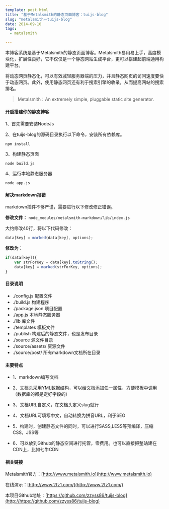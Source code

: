 ```yaml
---
template: post.html
title: "基于Metalsmith的静态页面博客：tuijs-blog"
slug: "metalsmith－tuijs-blog"
date: 2014-09-10
tags:
  - metalsmith

---
```

本博客系统是基于Metalsmith的静态页面博客。Metalsmith易用易上手，高度模块化，扩展性良好，它不仅仅是一个静态网站生成平台，更可以搭建起前端通用构建平台。

将动态网页静态化，可以有效减轻服务器端的压力，并且静态网页的访问速度要快于动态网页。此外，使用静态网页还有利于搜索引擎的收录，从而提高网站的搜索排名。 

> Metalsmith：An extremely simple, pluggable static site generator.

#### 开启搭建你的静态博客 ####

1、首先需要安装NodeJs

2、在tuijs-blog的源码目录执行以下命令，安装所有依赖库。

```shell
npm install
```

3、构建静态页面

```shell
node build.js
```

4、运行本地静态服务器

```shell
node app.js
```

#### 解决markdown报错 ####

markdown插件不够严谨，需要进行以下修改修正错误。

**修改文件：** `node_modules/metalsmith-markdown/lib/index.js`

大约修改40行，将以下代码修改：

```javascript
data[key] = marked(data[key], options);
```

**修改为：**

```javascript
if(data[key]){
	var strForKey = data[key].toString();
	data[key] = marked(strForKey, options);
}
```

#### 目录说明 ####- ./config.js 配置文件  - ./build.js 构建程序  - ./package.json 项目配置  - ./app.js 本地静态服务器  - ./lib 库文件  - ./templates 模板文件  - ./publish 构建后的静态文件，也是发布目录  - ./source 源文件目录  - ./source/assets/ 资源文件  - ./source/post/ 所有markdown文档所在目录#### 主要特点 ####- 1、markdown编写文档- 2、文档头采用YML数据结构，可以给文档添加任一属性，方便模板中调用（数据库的都是定好字段的）- 3、文档URL自定义，在文档头定义slug就行- 4、文档URL可填写中文，自动转换为拼音URL，利于SEO- 5、构建时，创建静态文件的同时，可以进行SASS,LESS等预编译，压缩CSS，JSS等- 6、可以放到Github的静态空间进行托管，零费用。也可以直接把整站建在CDN上，比如七牛CDN

#### 相关链接 ####

Metalsmith官方：[http://www.metalsmith.io](http://www.metalsmith.io)

在线演示：[http://www.2fz1.com/](http://www.2fz1.com/)

本项目Github地址：[https://github.com/zzyss86/tuijs-blog](http://https://github.com/zzyss86/tuijs-blog)


